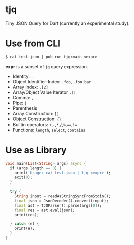 # tjq
Tiny JSON Query for Dart (currently an experimental study).

# Use from CLI
```
$ cat test.json | pub run tjq:main <expr>
```

**expr** is a subset of `jq` query expression.

- Identity: `.`
- Object Identifier-Index: `.foo`, `.foo.bar`
- Array Index: `.[2]`
- Array/Object Value Iterator `.[]`
- Comma: `,`
- Pipe: `|`
- Parenthesis
- Array Construction: `[]`
- Object Construction: `{}`
- Builtin operators: `+`,`-`,`*`,`/`,`%`,`==`,`!=`
- Functions: `length`, `select`, `contains`

# Use as Library
```dart
void main(List<String> args) async {
  if (args.length == 0) {
    print('Usage: cat test.json | tjq <expr>');
    exit(0);
  }

  try {
    String input = readAsStringSyncFromStdin();
    final json = JsonDecoder().convert(input);
    final ast = TJQParser().parse(args[0]);
    final res = ast.eval(json);
    print(res);

  } catch (e) {
    print(e);
  }
}
```